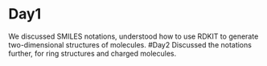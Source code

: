 # Day1
We discussed SMILES notations, understood how to use RDKIT to generate two-dimensional structures of molecules.
#Day2
Discussed the notations further, for ring structures and charged molecules.
